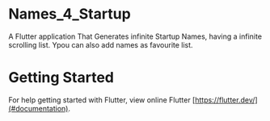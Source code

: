 # Names_4_Startup

A Flutter application That Generates infinite Startup Names, having a infinite scrolling list. Ypou can also add names as favourite list.

# Getting Started

For help getting started with Flutter, view online Flutter [https://flutter.dev/](#documentation).



